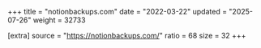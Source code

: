 +++
title = "notionbackups.com"
date = "2022-03-22"
updated = "2025-07-26"
weight = 32733

[extra]
source = "https://notionbackups.com/"
ratio = 68
size = 32
+++
